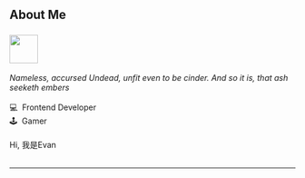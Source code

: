 <div>
  <h2>About Me</h2>
</div>
<h3>
  <img src="https://raw.githubusercontent.com/unkindledG/unkindledG/master/assets/dark-souls-bonfire.gif" alt="" width="50" />

  </h3>
  <div>
  <i>
    Nameless, accursed Undead, unfit even to be cinder. And so it is, that ash
    seeketh embers
  </i>
</div>
<br />
<span> 💻 &nbsp;Frontend Developer </span>
<br />
<span>🕹 &nbsp;Gamer</span>
<br />
<br />
<span>
  Hi,
  我是Evan</span
>
<br />
<br />


<hr />
<br />


